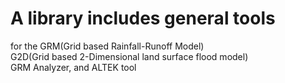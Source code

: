 # A library includes general tools  
for the GRM(Grid based Rainfall-Runoff Model)  
G2D(Grid based 2-Dimensional land surface flood model)  
GRM Analyzer, and ALTEK tool 